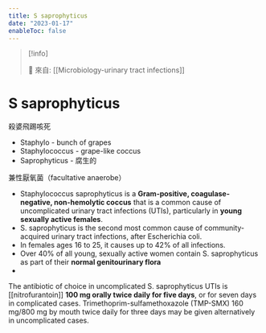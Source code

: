 ```yaml
---
title: S saprophyticus
date: "2023-01-17"
enableToc: false
---
```


> [!info]
>
> 🌱 來自: [[Microbiology-urinary tract infections]]

# S saprophyticus

殺婆飛踢咳死

* Staphylo - bunch of grapes
* Staphylococcus - grape-like coccus
* Saprophyticus - 腐生的

兼性厭氧菌（facultative anaerobe）

* Staphylococcus saprophyticus is a **Gram-positive, coagulase-negative, non-hemolytic coccus** that is a common cause of uncomplicated urinary tract infections (UTIs), particularly in **young sexually active females**.
* S. saprophyticus is the second most common cause of community-acquired urinary tract infections, after Escherichia coli.
* In females ages 16 to 25, it causes up to 42% of all infections.
* Over 40% of all young, sexually active women contain S. saprophyticus as part of their **normal genitourinary flora**
*
The antibiotic of choice in uncomplicated S. saprophyticus UTIs is [[nitrofurantoin]] **100 mg orally twice daily for five days**, or for seven days in complicated cases. Trimethoprim-sulfamethoxazole (TMP-SMX) 160 mg/800 mg by mouth twice daily for three days may be given alternatively in uncomplicated cases.
